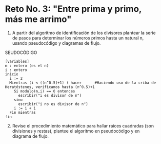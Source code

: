 # Reto No. 3: "Entre prima y primo, más me arrimo"
1. A partir del algoritmo de identificación de los divisores plantear la serie de pasos para determinar los números primos hasta un natural n, usando pseudocódigo y diagramas de flujo.

SEUDOCÓDIGO

```pseudocode
[variables]
n : entero (es el n)
i : entero
inicio
  i := 2
  Mientras (i < ((n^0.5)+1) ) hacer      #Haciendo uso de la criba de Heratóstenes, verificamos hasta (n^0.5)+1
    Si modulo(n,i) == 0 entonces
      escribir("i es divisor de n")
    sino
      escribir("i no es divisor de n")
    i := i + 1
  Fin mientras
fin
```




2. Revise el procedimiento matemático para hallar raíces cuadradas (son divisiones y restas), plantee el algoritmo en pseudocódigo y en diagrama de flujo.


